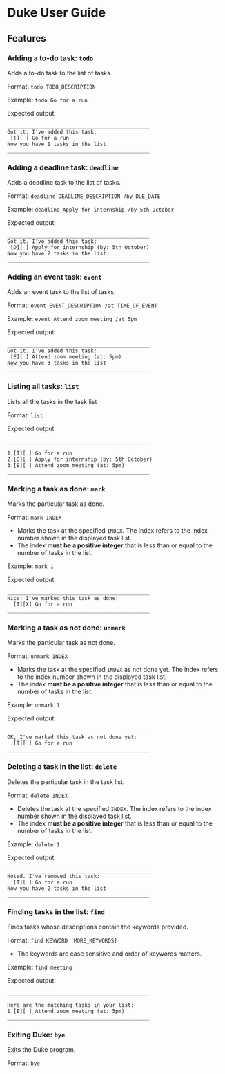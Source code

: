 # Duke User Guide

## Features 

### Adding a to-do task: `todo`

Adds a to-do task to the list of tasks.

Format: `todo TODO_DESCRIPTION`

Example: `todo Go for a run`

Expected output: 

```
______________________________________________
Got it. I've added this task: 
 [T][ ] Go for a run
Now you have 1 tasks in the list 
______________________________________________
```


### Adding a deadline task: `deadline`

Adds a deadline task to the list of tasks.

Format: `deadline DEADLINE_DESCRIPTION /by DUE_DATE`

Example: `deadline Apply for internship /by 5th October`

Expected output: 

```
______________________________________________
Got it. I've added this task: 
 [D][ ] Apply for internship (by: 5th October)
Now you have 2 tasks in the list 
______________________________________________
```


### Adding an event task: `event`

Adds an event task to the list of tasks.

Format: `event EVENT_DESCRIPTION /at TIME_OF_EVENT`

Example: `event Attend zoom meeting /at 5pm`

Expected output: 

```
______________________________________________
Got it. I've added this task: 
 [E][ ] Attend zoom meeting (at: 5pm)
Now you have 3 tasks in the list 
______________________________________________
```


### Listing all tasks: `list`

Lists all the tasks in the task list

Format: `list`

Expected output: 

```
______________________________________________

1.[T][ ] Go for a run
2.[D][ ] Apply for internship (by: 5th October)
3.[E][ ] Attend zoom meeting (at: 5pm)
______________________________________________
```


### Marking a task as done: `mark` 

Marks the particular task as done.

Format: `mark INDEX`
- Marks the task at the specified `INDEX`. The index refers to the index number shown in the displayed task list.
- The index **must be a positive integer** that is less than or equal to the number of tasks in the list.

Example: `mark 1`

Expected output:

```
______________________________________________
Nice! I've marked this task as done: 
  [T][X] Go for a run
______________________________________________
```


### Marking a task as not done: `unmark`

Marks the particular task as not done.

Format: `unmark INDEX`
- Marks the task at the specified `INDEX` as not done yet. The index refers to the index number shown in the displayed task list.
- The index **must be a positive integer** that is less than or equal to the number of tasks in the list.

Example: `unmark 1`

Expected output:

```
______________________________________________
OK, I've marked this task as not done yet: 
  [T][ ] Go for a run
______________________________________________
```


### Deleting a task in the list: `delete`

Deletes the particular task in the task list.

Format: `delete INDEX`
- Deletes the task at the specified `INDEX`. The index refers to the index number shown in the displayed task list.
- The index **must be a positive integer** that is less than or equal to the number of tasks in the list.

Example: `delete 1`

Expected output:

```
______________________________________________
Noted. I've removed this task: 
  [T][ ] Go for a run
Now you have 2 tasks in the list 
______________________________________________
```


### Finding tasks in the list: `find`

Finds tasks whose descriptions contain the keywords provided.

Format: `find KEYWORD [MORE_KEYWORDS]`
- The keywords are case sensitive and order of keywords matters.

Example: `find meeting`

Expected output:

```
______________________________________________

Here are the matching tasks in your list: 
1.[E][ ] Attend zoom meeting (at: 5pm)
______________________________________________
```


### Exiting Duke: `bye`

Exits the Duke program.

Format: `bye`
